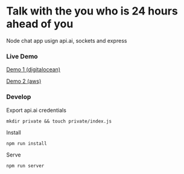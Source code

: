 # Talk with the you who is 24 hours ahead of you

Node chat app usign api.ai, sockets and express

### Live Demo
[Demo 1 (digitalocean)](http://165.227.188.111:3000/)

[Demo 2 (aws)](http://ec2-54-200-158-87.us-west-2.compute.amazonaws.com:3000/)

### Develop
Export api.ai credentials
```
mkdir private && touch private/index.js 
```

Install
```
npm run install
```

Serve

```
npm run server
```